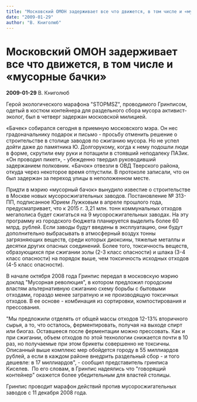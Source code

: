 ```yaml
---
title: "Московский ОМОН задерживает все что движется, в том числе и «мусорные бачки»"
date: "2009-01-29"
author: "В. Книголюб"
---
```


# Московский ОМОН задерживает все что движется, в том числе и «мусорные бачки»

**2009-01-29** В. Книголюб

Герой экологического марафона "STOPMSZ", проводимого Гринписом, одетый в костюм контейнера для раздельного сбора мусора активист-эколог, был в четверг задержан московской милицией.

«Бачек» собирался сегодня в приемную московского мэра. Он нес градоначальнику подарок и письмо - просьбу отменить решение о строительстве в столице заводов по сжиганию мусора. Но не успел дойти даже до памятника Ю. Долгорукому, когда к нему подошли люди в форме, скрутили ему руки и потащили в стоявший неподалеку ПАЗик. «Он проводил пикет», - убежденно твердил руководивший задержанием полковник. «Бачок» отвезли в ОВД Тверского района, откуда через некоторое время отпустили. В протоколе записали, что он был задержан за переход улицы в неположенном месте.

Придти в мэрию «мусорный бачок» вынудило известие о строительстве в Москве новых мусоросжигательных заводов. Постановление № 313-ПП, подписанное Юрием Лужковым в апреле прошлого года, предусматривает, что к 2015 г. 3,21 млн. тонн коммунальных отходов мегаполиса будет сжигаться на 9 мусоросжигательных заводах. На эту программу из городского бюджета планируется выделить более 60 млрд. рублей. Если заводы будут введены в эксплуатацию, они будут дополнительно выбрасывать в атмосферный воздух тонны загрязняющих веществ, среди которых диоксины, тяжелые металлы и десятки других опасных соединений. Более того, токсичность веществ, образующихся при сжигании золы (2-3 класс опасности) и шлака (3-4 класс опасности) на порядок выше, чем токсичность исходных отходов (4-5 класс опасности).

В начале октября 2008 года Гринпис передал в московскую мэрию доклад "Мусорная революция", в котором предложил городским властям альтернативную сжиганию схему борьбы с бытовыми отходами, гораздо менее затратную и не производящую токсичных отходов. В ее основе - комбинация из сортировки, компостирования и прессования.

"Мы предложили отделять от общей массы отходов 12-13% вторичного сырья, а то, что осталось, ферментировать, получая на выходе спирт или биогаз. Оставшееся после ферментации можно прессовать. Как и при сжигании, объем отходов по этой технологии снижается почти в 10 раз, но получаемые при этом брикеты совершенно не токсичны. Описанный выше комплекс мер обойдется городу в 55 миллиардов рублей, а если в каждом районе внедрить раздельный сбор - и того дешевле: в 17 миллиардов", - сообщил представитель гринписа Киселев.  По его словам, в Гринпис надеялись что "говорящий контейнер" окажется более убедительным для властей столицы.

Гринпис проводит марафон действий против мусоросжигательных заводов с 11 декабря 2008 года.